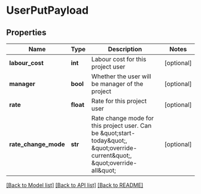 # UserPutPayload

## Properties

Name | Type | Description | Notes
------------ | ------------- | ------------- | -------------
**labour_cost** | **int** | Labour cost for this project user | [optional] 
**manager** | **bool** | Whether the user will be manager of the project | [optional] 
**rate** | **float** | Rate for this project user | [optional] 
**rate_change_mode** | **str** | Rate change mode for this project user. Can be \&quot;start-today\&quot;, \&quot;override-current\&quot;, \&quot;override-all\&quot; | [optional] 

[[Back to Model list]](../README.md#documentation-for-models) [[Back to API list]](../README.md#documentation-for-api-endpoints) [[Back to README]](../README.md)


